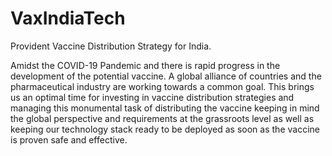 # VaxIndiaTech
Provident Vaccine Distribution Strategy for India. 

Amidst the COVID-19 Pandemic and there is rapid progress in the development of the potential vaccine. A global alliance of countries and the pharmaceutical industry are working towards a common goal.  This brings us an optimal time for investing in vaccine distribution strategies and managing this monumental task of distributing the vaccine keeping in mind the global perspective and requirements at the grassroots level as well as keeping our technology stack ready to be deployed as soon as the vaccine is proven safe and effective.
